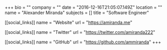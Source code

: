 +++
bio = ""
company = ""
date = "2016-12-16T21:05:07.149Z"
location = ""
name = "Alexander Miranda"
subjects = []
title = "Software Engineer"

[[social_links]]
  name = "Website"
  url = "https://amiranda.me"

[[social_links]]
  name = "Twitter"
  url = "https://twitter.com/amiranda222"

[[social_links]]
  name = "GitHub"
  url = "https://github.com/ammiranda"
+++
